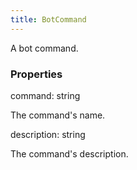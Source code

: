 ```yaml
---
title: BotCommand
---
```


A bot command.

### Properties

<div class="flex flex-col gap-3"><div><div class="flex gap-2"><div class="font-mono p" id="p_command" data-anchor><span class="font-bold">command</span><span class="opacity-50">:</span> <span>string</span></div></div><div class="pl-3"><div class="no-margin">

The command's name.

</div></div></div><div><div class="flex gap-2"><div class="font-mono p" id="p_description" data-anchor><span class="font-bold">description</span><span class="opacity-50">:</span> <span>string</span></div></div><div class="pl-3"><div class="no-margin">

The command's description.

</div></div></div></div>

